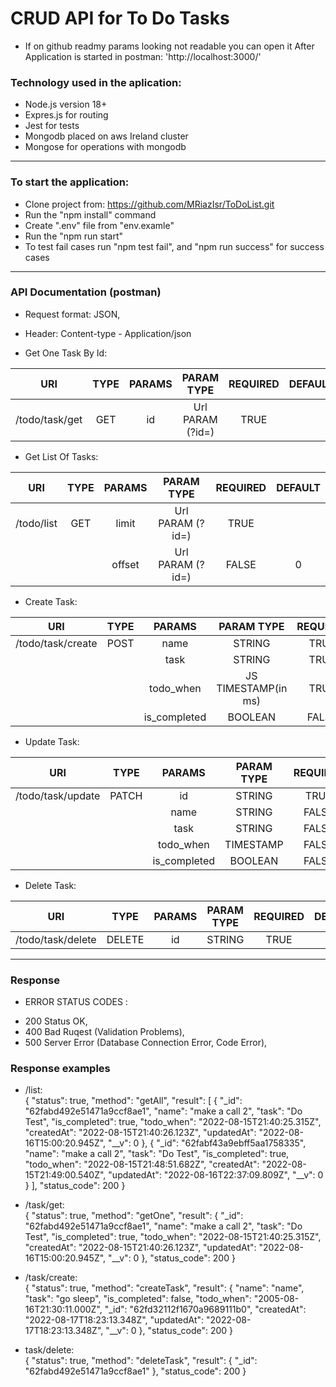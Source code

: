 # CRUD API for To Do Tasks 
* If on github readmy params looking not readable you can open it After Application is started in postman: 'http://localhost:3000/' 

### Technology used in the aplication: ###
* Node.js version 18+
* Expres.js for routing
* Jest for tests
* Mongodb placed on aws Ireland cluster
* Mongose for operations with mongodb  
---------------------------------------------------------------------------------- 
### To start the application:
* Clone project from: https://github.com/MRiazIsr/ToDoList.git  
* Run the "npm install" command
* Create ".env" file from "env.examle"  
* Run the "npm run start"
* To test fail cases run "npm test fail", and "npm run success" for success cases  
------------------------------------------------------------------------------------------------------------------    
### API Documentation (postman)
* Request format: JSON,
* Header: Content-type - Application/json


* Get One Task By Id:<br>

|       URI        |      TYPE     |     PARAMS    |      PARAM TYPE      |     REQUIRED     |     DEFAULT    |
|:----------------:|:-------------:|:-------------:|:--------------------:|:----------------:|:--------------:|     
|  /todo/task/get  |      GET      |       id      |   Url PARAM (?id=)   |       TRUE       |                |

* Get List Of Tasks:<br>  

|        URI       |      TYPE     |    PARAMS     |     PARAM TYPE    |     REQUIRED     |     DEFAULT    | 
|:----------------:|:-------------:|:-------------:|:-----------------:|:----------------:|:--------------:|         
|     /todo/list   |      GET      |     limit     |  Url PARAM (?id=) |       TRUE       |                |
|                  |               |     offset    |  Url PARAM (?id=) |       FALSE      |       0        |

* Create Task:<br> 

|           URI           |      TYPE     |    PARAMS     |     PARAM TYPE    |     REQUIRED     |     DEFAULT    | 
|:-----------------------:|:-------------:|:-------------:|:-----------------:|:----------------:|:--------------:|         
|    /todo/task/create    |     POST      |      name     |       STRING      |       TRUE       |                |
|                         |               |      task     |       STRING      |       TRUE       |                |
|                         |               |   todo_when   |JS TIMESTAMP(in ms)|       TRUE       |                |
|                         |               |  is_completed |       BOOLEAN     |       FALSE      |     BOOLEAN    |

* Update Task:<br>

|           URI           |      TYPE     |    PARAMS     |     PARAM TYPE    |     REQUIRED     |     DEFAULT    | 
|:-----------------------:|:-------------:|:-------------:|:-----------------:|:----------------:|:--------------:|         
|     /todo/task/update   |     PATCH     |       id      |       STRING      |       TRUE       |                |
|                         |               |      name     |       STRING      |       FALSE      |                |
|                         |               |      task     |       STRING      |       FALSE      |                |
|                         |               |   todo_when   |      TIMESTAMP    |       FALSE      |                |
|                         |               |  is_completed |       BOOLEAN     |       FALSE      |                |

* Delete Task:<br>

|            URI          |      TYPE     |    PARAMS     |     PARAM TYPE    |     REQUIRED     |     DEFAULT    | 
|:-----------------------:|:-------------:|:-------------:|:-----------------:|:----------------:|:--------------:|         
|    /todo/task/delete    |     DELETE    |       id      |       STRING      |       TRUE       |                |

------------------------------------------------------------------------------------------------------------------  
### Response                                   
* ERROR STATUS CODES :
- 200 Status OK,
- 400 Bad Ruqest (Validation Problems),
- 500 Server Error (Database Connection Error, Code Error),
### Response examples
* /list:<br> 
 {
    "status": true,
    "method": "getAll",
    "result": [
        {
            "_id": "62fabd492e51471a9ccf8ae1",
            "name": "make a call 2",
            "task": "Do Test",
            "is_completed": true,
            "todo_when": "2022-08-15T21:40:25.315Z",
            "createdAt": "2022-08-15T21:40:26.123Z",
            "updatedAt": "2022-08-16T15:00:20.945Z",
            "__v": 0
        },
        {
            "_id": "62fabf43a9ebff5aa1758335",
            "name": "make a call 2",
            "task": "Do Test",
            "is_completed": true,
            "todo_when": "2022-08-15T21:48:51.682Z",
            "createdAt": "2022-08-15T21:49:00.540Z",
            "updatedAt": "2022-08-16T22:37:09.809Z",
            "__v": 0
        }
    ],
    "status_code": 200
}

* /task/get:<br>
{
    "status": true,
    "method": "getOne",
    "result": {
        "_id": "62fabd492e51471a9ccf8ae1",
        "name": "make a call 2",
        "task": "Do Test",
        "is_completed": true,
        "todo_when": "2022-08-15T21:40:25.315Z",
        "createdAt": "2022-08-15T21:40:26.123Z",
        "updatedAt": "2022-08-16T15:00:20.945Z",
        "__v": 0
    },
    "status_code": 200
}
* /task/create:<br> 
{
    "status": true,
    "method": "createTask",
    "result": {
        "name": "name",
        "task": "go sleep",
        "is_completed": false,
        "todo_when": "2005-08-16T21:30:11.000Z",
        "_id": "62fd32112f1670a9689111b0",
        "createdAt": "2022-08-17T18:23:13.348Z",
        "updatedAt": "2022-08-17T18:23:13.348Z",
        "__v": 0
    },
    "status_code": 200
}
* task/delete:<br> 
{
    "status": true,
    "method": "deleteTask",
    "result": {
        "_id": "62fabd492e51471a9ccf8ae1"
    },
    "status_code": 200
}      
